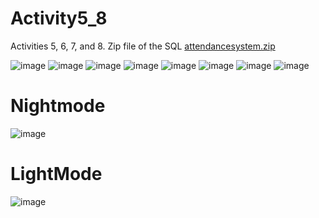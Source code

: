 # Activity5_8
Activities 5, 6, 7, and 8.
Zip file of the SQL
[attendancesystem.zip](https://github.com/GrinHornet/Activity5_8/files/13179539/attendancesystem.zip)

![image](https://github.com/GrinHornet/Activity5_8/assets/125188016/1e339456-0864-44a7-9a92-28e09e609be8)
![image](https://github.com/GrinHornet/Activity5_8/assets/125188016/5ad5900b-ff69-4c23-8437-e697b541225a)
![image](https://github.com/GrinHornet/Activity5_8/assets/125188016/9e096169-d45f-4b7d-ab33-f4912d148289)
![image](https://github.com/GrinHornet/Activity5_8/assets/125188016/20bab906-bfd2-4e88-829e-3fbfbcb389b5)
![image](https://github.com/GrinHornet/Activity5_8/assets/125188016/08b7b9cf-2443-4acb-af75-6a3776fd2468)
![image](https://github.com/GrinHornet/Activity5_8/assets/125188016/05c110ed-90a5-4ab5-b6da-d85239b15433)
![image](https://github.com/GrinHornet/Activity5_8/assets/125188016/380fbac1-752e-42d1-bc5c-1c1f9497d0f8)
![image](https://github.com/GrinHornet/Activity5_8/assets/125188016/b6823f82-8590-4dd7-b759-53d2a62da49f)
# Nightmode
![image](https://github.com/GrinHornet/Activity5_8/assets/125188016/e940608d-25ee-463a-8f76-07dc6ba0c90d)
# LightMode
![image](https://github.com/GrinHornet/Activity5_8/assets/125188016/322d858d-4ad2-41b5-8e96-037f183272a1)
